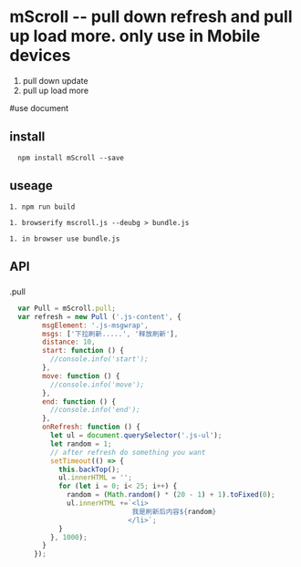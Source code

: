 # mScroll -- pull down refresh and pull up load more. only use in Mobile devices
1. pull down update
1. pull up load more




#use document
## install
```
  npm install mScroll --save
```
## useage
```
1. npm run build

1. browserify mscroll.js --deubg > bundle.js

1. in browser use bundle.js
```
## API
###
.pull
```js
  var Pull = mScroll.pull;
  var refresh = new Pull ('.js-content', {
        msgElement: '.js-msgwrap',
        msgs: ['下拉刷新.....', '释放刷新'],
        distance: 10,
        start: function () {
          //console.info('start');
        },
        move: function () {
          //console.info('move');
        },
        end: function () {
          //console.info('end');
        },
        onRefresh: function () {
          let ul = document.querySelector('.js-ul');                    
          let random = 1; 
          // after refresh do something you want
          setTimeout(() => {           
            this.backTop();
            ul.innerHTML = '';
            for (let i = 0; i< 25; i++) {
              random = (Math.random() * (20 - 1) + 1).toFixed(0);
              ul.innerHTML +=`<li>
                              我是刷新后内容${random}
                             </li>`;
            }
          }, 1000);
        }
      });
```
